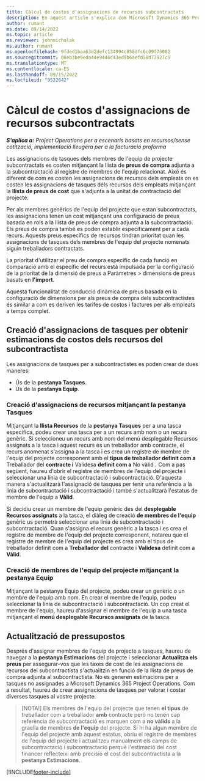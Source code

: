 ```yaml
---
title: Càlcul de costos d'assignacions de recursos subcontractats
description: En aquest article s'explica com Microsoft Dynamics 365 Project Operations calcula l'estimació de costos de les assignacions de recursos subcontractades.
author: rumant
ms.date: 09/14/2022
ms.topic: article
ms.reviewer: johnmichalak
ms.author: rumant
ms.openlocfilehash: 9fded1baa63d2defc134994c858dfc6c09f75082
ms.sourcegitcommit: 08eb3be9eda44e9446c43ed9b6aefd58d77927c5
ms.translationtype: MT
ms.contentlocale: ca-ES
ms.lasthandoff: 09/15/2022
ms.locfileid: "9522642"
---
```

# <a name="cost-estimation-of-subcontracted-resource-assignments"></a>Càlcul de costos d'assignacions de recursos subcontractats

_**S'aplica a:** Project Operations per a escenaris basats en recursos/sense cotització, implementació lleugera per a la facturació proforma_

Les assignacions de tasques dels membres de l'equip de projecte subcontractats es costen mitjançant la llista de **preus de compra** adjunta a la subcontractació al registre de membres de l'equip relacionat. Això és diferent de com es costen les assignacions de recursos dels empleats on es costen les assignacions de tasques dels recursos dels empleats mitjançant la **llista de preus de cost** que s'adjunta a la unitat de contractació del projecte. 

Per als membres genèrics de l'equip del projecte que estan subcontractats, les assignacions tenen un cost mitjançant una configuració de preus basada en rols a la llista de preus de compra adjunta a la subcontractació. Els preus de compra també es poden establir específicament per a cada recurs. Aquests preus específics de recursos tindran prioritat quan les assignacions de tasques dels membres de l'equip del projecte nomenats siguin treballadors contractats. 

La prioritat d'utilitzar el preu de compra específic de cada funció en comparació amb el específic del recurs està impulsada per la configuració de la prioritat de la dimensió de preus a Paràmetres > dimensions de preus basats en **l'import**.

Aquesta funcionalitat de conducció dinàmica de preus basada en la configuració de dimensions per als preus de compra dels subcontractistes és similar a com es deriven les tarifes de costos i factures per als empleats a temps complet. 

## <a name="creating-task-assignments-for-getting-cost-estimates-of-subcontractor-resources"></a>Creació d'assignacions de tasques per obtenir estimacions de costos dels recursos del subcontractista

Les assignacions de tasques per a subcontractistes es poden crear de dues maneres: 
- Ús de la **pestanya Tasques**.
- Ús de la **pestanya Equip**.

### <a name="creating-resources-assignments-using-the-tasks-tab"></a>Creació d'assignacions de recursos mitjançant la pestanya Tasques
Mitjançant la **llista Recursos** de la **pestanya Tasques** per a una tasca específica, podeu crear una tasca per a un recurs amb nom o un recurs genèric. Si seleccioneu un recurs amb nom del menú desplegable Recursos assignats a la tasca i aquest recurs és un treballador amb contracte, el recurs anomenat s'assigna a la tasca i es crea un registre de membre de l'equip del projecte corresponent amb el **tipus de treballador definit com a** Treballador del **contracte i** Validesa **definit com a** No vàlid **.** Com a pas següent, haureu d'obrir el registre de membres de l'equip del projecte i seleccionar una línia de subcontractació i subcontractació. D'aquesta manera s'actualitzarà l'assignació de tasques per tenir una referència a la línia de subcontractació i subcontractació i també s'actualitzarà l'estatus de membre de l'equip a **Vàlid**.

Si decidiu crear un membre de l'equip genèric des del **desplegable Recursos assignats** a la tasca, el diàleg de creació **de membres de l'equip** genèric us permetrà seleccionar una línia de subcontractació i subcontractació. Quan s'assigna el recurs genèric a la tasca i es crea el registre de membre de l'equip del projecte corresponent, notareu que el registre de membre de l'equip del projecte es crea amb el tipus de treballador definit com a **Treballador del** contracte i **Validesa** definit com a **Vàlid**.

### <a name="creating-project-team-members-using-the-team-tab"></a>Creació de membres de l'equip del projecte mitjançant la pestanya Equip
Mitjançant la pestanya Equip del projecte, podeu crear un genèric o un membre de l'equip amb nom. En crear el membre de l'equip, podeu seleccionar la línia de subcontractació i subcontractació. Un cop creat el membre de l'equip, haureu d'assignar el membre de l'equip a una tasca mitjançant el **menú desplegable Recursos assignats** de la tasca. 

## <a name="updating-estimates"></a>Actualització de pressupostos
Després d'assignar membres de l'equip de projecte a tasques, haureu de navegar a la **pestanya Estimacions** del projecte i seleccionar **Actualitza els preus** per assegurar-vos que les taxes de cost de les assignacions de recursos del subcontractista s'actualitzin en funció de la llista de preus de compra adjunta al subcontractista. No es generen estimacions per a tasques no assignades a Microsoft Dynamics 365 Project Operations. Com a resultat, haureu de crear assignacions de tasques per valorar i costar diverses tasques al vostre projecte. 

> [NOTA!] Els membres de l'equip del projecte que tenen **el tipus** de treballador com a treballador **amb** contracte però no tenen cap referència de subcontractació es marquen com a **no vàlids** a la graella de membres **de l'equip** del projecte. Si hi ha algun membre de l'equip del projecte amb aquest estatus, obriu el registre de membres de l'equip del projecte i actualitzeu manualment els camps de subcontractació i subcontractació perquè l'estimació del cost financer reflecteixi amb precisió el cost del subcontractista a la **pestanya Estimacions**. 


[!INCLUDE[footer-include](../../includes/footer-banner.md)]
